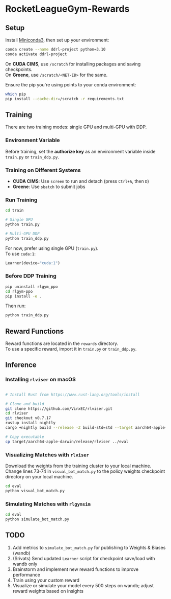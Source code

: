 # RocketLeagueGym-Rewards

## Setup

Install [Miniconda3](https://www.anaconda.com/docs/getting-started/miniconda/install), then set up your environment:

```bash
conda create --name ddrl-project python=3.10
conda activate ddrl-project
```

On **CUDA CIMS**, use `/scratch` for installing packages and saving checkpoints.  
On **Greene**, use `/scratch/<NET-ID>` for the same.

Ensure the pip you're using points to your conda environment:

```bash
which pip
pip install --cache-dir=/scratch -r requirements.txt
```

## Training

There are two training modes: single GPU and multi-GPU with DDP.

### Environment Variable

Before training, set the **authorize key** as an environment variable inside `train.py` or `train_ddp.py`.

### Training on Different Systems

- **CUDA CIMS**: Use `screen` to run and detach (press `Ctrl+A`, then `D`)
- **Greene**: Use `sbatch` to submit jobs

### Run Training

```bash
cd train

# Single GPU
python train.py

# Multi-GPU DDP
python train_ddp.py
```

For now, prefer using single GPU (`train.py`).  
To use `cuda:1`:

```python
Learner(device="cuda:1")
```

### Before DDP Training

```bash
pip uninstall rlgym_ppo
cd rlgym-ppo
pip install -e .
```

Then run:

```bash
python train_ddp.py
```

## Reward Functions

Reward functions are located in the `rewards` directory.  
To use a specific reward, import it in `train.py` or `train_ddp.py`.

## Inference

### Installing `rlviser` on macOS

```bash

# Install Rust from https://www.rust-lang.org/tools/install

# Clone and build
git clone https://github.com/VirxEC/rlviser.git
cd rlviser
git checkout v0.7.17
rustup install nightly
cargo +nightly build --release -Z build-std=std --target aarch64-apple-darwin

# Copy executable
cp target/aarch64-apple-darwin/release/rlviser ../eval
```

### Visualizing Matches with `rlviser`

Download the weights from the training cluster to your local machine. Change lines 73-74 in `visual_bot_match.py` to the policy weights checkpoint directory
on your local machine.
```bash
cd eval
python visual_bot_match.py
```

### Simulating Matches with `rlgymsim`

```bash
cd eval
python simulate_bot_match.py
```

## TODO

1. Add metrics to `simulate_bot_match.py` for publishing to Weights & Biases (wandb)
2. (Srivats) Send updated `Learner` script for checkpoint save/load with wandb only
3. Brainstorm and implement new reward functions to improve performance
4. Train using your custom reward
5. Visualize or simulate your model every 500 steps on wandb; adjust reward weights based on insights
